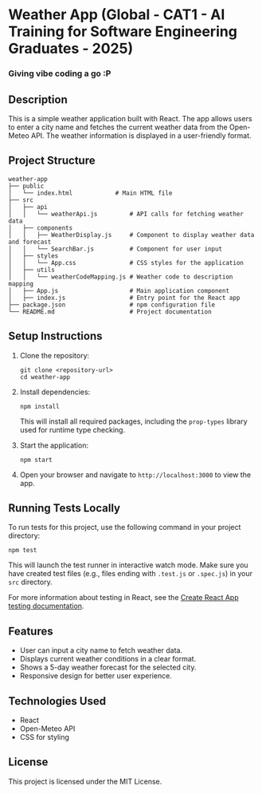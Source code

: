 # Weather App (Global - CAT1 - AI Training for Software Engineering Graduates - 2025)

### Giving vibe coding a go :P

## Description

This is a simple weather application built with React. The app allows users to enter a city name and fetches the current weather data from the Open-Meteo API. The weather information is displayed in a user-friendly format.

## Project Structure

```
weather-app
├── public
│   └── index.html            # Main HTML file
├── src
│   ├── api
│   │   └── weatherApi.js         # API calls for fetching weather data
│   ├── components
│   │   ├── WeatherDisplay.js     # Component to display weather data and forecast
│   │   └── SearchBar.js          # Component for user input
│   ├── styles
│   │   └── App.css               # CSS styles for the application
│   ├── utils
│   │   └── weatherCodeMapping.js # Weather code to description mapping
│   ├── App.js                    # Main application component
│   ├── index.js                  # Entry point for the React app
├── package.json                  # npm configuration file
└── README.md                     # Project documentation
```

## Setup Instructions

1. Clone the repository:

   ```
   git clone <repository-url>
   cd weather-app
   ```

2. Install dependencies:

   ```
   npm install
   ```
   This will install all required packages, including the `prop-types` library used for runtime type checking.

3. Start the application:

   ```
   npm start
   ```

4. Open your browser and navigate to `http://localhost:3000` to view the app.

## Running Tests Locally

To run tests for this project, use the following command in your project directory:

```
npm test
```

This will launch the test runner in interactive watch mode. Make sure you have created test files (e.g., files ending with `.test.js` or `.spec.js`) in your `src` directory.

For more information about testing in React, see the [Create React App testing documentation](https://create-react-app.dev/docs/running-tests/).

## Features

- User can input a city name to fetch weather data.
- Displays current weather conditions in a clear format.
- Shows a 5-day weather forecast for the selected city.
- Responsive design for better user experience.

## Technologies Used

- React
- Open-Meteo API
- CSS for styling

## License

This project is licensed under the MIT License.
